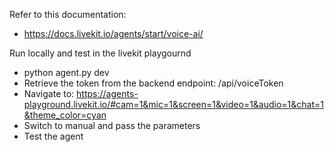 Refer to this documentation:
- https://docs.livekit.io/agents/start/voice-ai/

Run locally and test in the livekit playgournd
- python agent.py dev
- Retrieve the token from the backend endpoint: /api/voiceToken
- Navigate to: https://agents-playground.livekit.io/#cam=1&mic=1&screen=1&video=1&audio=1&chat=1&theme_color=cyan
- Switch to manual and pass the parameters
- Test the agent